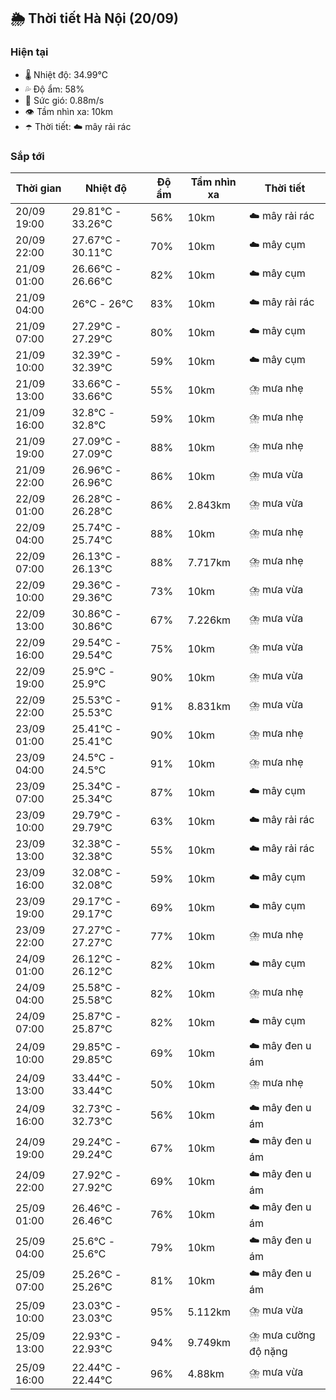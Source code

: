 ## 🌦️ Thời tiết Hà Nội (20/09)

### Hiện tại

- 🌡️ Nhiệt độ: 34.99℃
- 💦 Độ ẩm: 58%
- 💨 Sức gió: 0.88m/s
- 👁️ Tầm nhìn xa: 10km
- ☂️ Thời tiết: ☁️ mây rải rác

### Sắp tới

| Thời gian | Nhiệt độ | Độ ẩm | Tầm nhìn xa | Thời tiết |
| --- | --- | --- | --- | --- |
| 20/09 19:00 | 29.81℃ - 33.26℃ | 56% | 10km | ☁️ mây rải rác |
| 20/09 22:00 | 27.67℃ - 30.11℃ | 70% | 10km | ☁️ mây cụm |
| 21/09 01:00 | 26.66℃ - 26.66℃ | 82% | 10km | ☁️ mây cụm |
| 21/09 04:00 | 26℃ - 26℃ | 83% | 10km | ☁️ mây rải rác |
| 21/09 07:00 | 27.29℃ - 27.29℃ | 80% | 10km | ☁️ mây cụm |
| 21/09 10:00 | 32.39℃ - 32.39℃ | 59% | 10km | ☁️ mây cụm |
| 21/09 13:00 | 33.66℃ - 33.66℃ | 55% | 10km | ⛈️ mưa nhẹ |
| 21/09 16:00 | 32.8℃ - 32.8℃ | 59% | 10km | ⛈️ mưa nhẹ |
| 21/09 19:00 | 27.09℃ - 27.09℃ | 88% | 10km | ⛈️ mưa nhẹ |
| 21/09 22:00 | 26.96℃ - 26.96℃ | 86% | 10km | ⛈️ mưa vừa |
| 22/09 01:00 | 26.28℃ - 26.28℃ | 86% | 2.843km | ⛈️ mưa vừa |
| 22/09 04:00 | 25.74℃ - 25.74℃ | 88% | 10km | ⛈️ mưa nhẹ |
| 22/09 07:00 | 26.13℃ - 26.13℃ | 88% | 7.717km | ⛈️ mưa nhẹ |
| 22/09 10:00 | 29.36℃ - 29.36℃ | 73% | 10km | ⛈️ mưa vừa |
| 22/09 13:00 | 30.86℃ - 30.86℃ | 67% | 7.226km | ⛈️ mưa vừa |
| 22/09 16:00 | 29.54℃ - 29.54℃ | 75% | 10km | ⛈️ mưa vừa |
| 22/09 19:00 | 25.9℃ - 25.9℃ | 90% | 10km | ⛈️ mưa vừa |
| 22/09 22:00 | 25.53℃ - 25.53℃ | 91% | 8.831km | ⛈️ mưa vừa |
| 23/09 01:00 | 25.41℃ - 25.41℃ | 90% | 10km | ⛈️ mưa nhẹ |
| 23/09 04:00 | 24.5℃ - 24.5℃ | 91% | 10km | ⛈️ mưa nhẹ |
| 23/09 07:00 | 25.34℃ - 25.34℃ | 87% | 10km | ☁️ mây cụm |
| 23/09 10:00 | 29.79℃ - 29.79℃ | 63% | 10km | ☁️ mây rải rác |
| 23/09 13:00 | 32.38℃ - 32.38℃ | 55% | 10km | ☁️ mây rải rác |
| 23/09 16:00 | 32.08℃ - 32.08℃ | 59% | 10km | ☁️ mây cụm |
| 23/09 19:00 | 29.17℃ - 29.17℃ | 69% | 10km | ☁️ mây cụm |
| 23/09 22:00 | 27.27℃ - 27.27℃ | 77% | 10km | ⛈️ mưa nhẹ |
| 24/09 01:00 | 26.12℃ - 26.12℃ | 82% | 10km | ☁️ mây cụm |
| 24/09 04:00 | 25.58℃ - 25.58℃ | 82% | 10km | ⛈️ mưa nhẹ |
| 24/09 07:00 | 25.87℃ - 25.87℃ | 82% | 10km | ☁️ mây cụm |
| 24/09 10:00 | 29.85℃ - 29.85℃ | 69% | 10km | ☁️ mây đen u ám |
| 24/09 13:00 | 33.44℃ - 33.44℃ | 50% | 10km | ⛈️ mưa nhẹ |
| 24/09 16:00 | 32.73℃ - 32.73℃ | 56% | 10km | ☁️ mây đen u ám |
| 24/09 19:00 | 29.24℃ - 29.24℃ | 67% | 10km | ☁️ mây đen u ám |
| 24/09 22:00 | 27.92℃ - 27.92℃ | 69% | 10km | ☁️ mây đen u ám |
| 25/09 01:00 | 26.46℃ - 26.46℃ | 76% | 10km | ☁️ mây đen u ám |
| 25/09 04:00 | 25.6℃ - 25.6℃ | 79% | 10km | ☁️ mây đen u ám |
| 25/09 07:00 | 25.26℃ - 25.26℃ | 81% | 10km | ☁️ mây đen u ám |
| 25/09 10:00 | 23.03℃ - 23.03℃ | 95% | 5.112km | ⛈️ mưa vừa |
| 25/09 13:00 | 22.93℃ - 22.93℃ | 94% | 9.749km | ⛈️ mưa cường độ nặng |
| 25/09 16:00 | 22.44℃ - 22.44℃ | 96% | 4.88km | ⛈️ mưa vừa |
